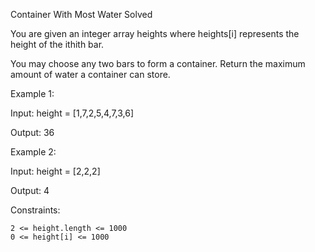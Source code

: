 Container With Most Water
Solved

You are given an integer array heights where heights[i] represents the height of the ithith bar.

You may choose any two bars to form a container. Return the maximum amount of water a container can store.

Example 1:

Input: height = [1,7,2,5,4,7,3,6]

Output: 36

Example 2:

Input: height = [2,2,2]

Output: 4

Constraints:

    2 <= height.length <= 1000
    0 <= height[i] <= 1000
